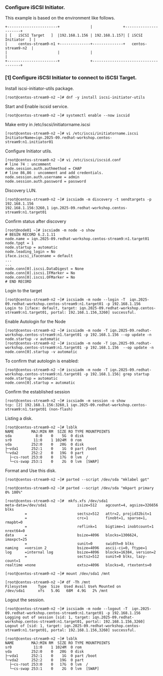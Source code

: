 ### Configure iSCSI Initiator. 


This example is based on the environment like follows.
    
    +-----------------------+              |              +----------------------+
    | [   iSCSI Target   ]  |192.168.1.156 | 192.168.1.157| [ iSCSI Initiator  ] |
    |     centos-stream9-n1 +--------------+--------------+   centos-stream9-n2  |
    |                       |              |                                     |
    +-----------------------+              +-------------------------------------+

### [1]	Configure iSCSI Initiator to connect to iSCSI Target. 

Install iscsi-initiator-utils package. 

    [root@centos-stream9-n2 ~]# dnf -y install iscsi-initiator-utils 

Start and Enable iscsid service. 
    
    [root@centos-stream9-n2 ~]# systemctl enable --now iscsid
    
Make entry in /etc/iscsi/initiatorname.iscsi

    [root@centos-stream9-n2 ~]# vi /etc/iscsi/initiatorname.iscsi 
    InitiatorName=iqn.2025-09.redhat-workshop.centos-stream9:n1.initiator01

Configure Initiator utils. 
    
    [root@centos-stream9-n2 ~]# vi /etc/iscsi/iscsid.conf 
    # line 74 : uncomment
    node.session.auth.authmethod = CHAP
    # line 86,86 : uncomment and add credentials.
    node.session.auth.username = admin 
    node.session.auth.password = password

Discovery LUN. 
    
    [root@centos-stream9-n2 ~]# iscsiadm -m discovery -t sendtargets -p 192.168.1.156
    192.168.1.156:3260,1 iqn.2025-09.redhat-workshop.centos-stream9:n1.target01

Confirm status after discovery

    [root@node01 ~]# iscsiadm -m node -o show 
    # BEGIN RECORD 6.2.1.11
    node.name = iqn.2025-09.redhat-workshop.centos-stream9:n1.target01
    node.tpgt = 1
    node.startup = automatic
    node.leading_login = No
    iface.iscsi_ifacename = default
    ...
    ...
    node.conn[0].iscsi.DataDigest = None
    node.conn[0].iscsi.IFMarker = No
    node.conn[0].iscsi.OFMarker = No
    # END RECORD
    
Login to the target

    [root@centos-stream9-n2 ~]# iscsiadm -m node --login -T  iqn.2025-09.redhat-workshop.centos-stream9:n1.target01 -p 192.168.1.156 
    Login to [iface: default, target: iqn.2025-09.redhat-workshop.centos-stream9:n1.target01, portal: 192.168.1.156,3260] successful.

Enable Autologin for the Node

    [root@centos-stream9-n2 ~]# iscsiadm -m node -T iqn.2025-09.redhat-workshop.centos-stream9:n1.target01 -p 192.168.1.156 --op update -n node.startup -v automatic
    [root@centos-stream9-n2 ~]# iscsiadm -m node -T iqn.2025-09.redhat-workshop.centos-stream9:n1.target01 -p 192.168.1.156  --op update -n node.conn[0].startup -v automatic

To confirm that autologin is enabled:

    [root@centos-stream9-n2 ~]# iscsiadm -m node -T iqn.2025-09.redhat-workshop.centos-stream9:n1.target01 -p 192.168.1.156| grep startup
    node.startup = automatic
    node.conn[0].startup = automatic



Confirm the established session

    [root@centos-stream9-n2 ~]# iscsiadm -m session -o show 
    tcp: [2] 192.168.1.156:3260,1 iqn.2025-09.redhat-workshop.centos-stream9:n1.target01 (non-flash)
    
Listing a disk.  

    [root@centos-stream9-n2 ~]# lsblk
    NAME        MAJ:MIN RM  SIZE RO TYPE MOUNTPOINTS
    sda           8:0    0    5G  0 disk 
    sr0          11:0    1 1024M  0 rom  
    vda         252:0    0   20G  0 disk 
    ├─vda1      252:1    0    1G  0 part /boot
    └─vda2      252:2    0   19G  0 part 
      ├─cs-root 253:0    0   17G  0 lvm  /
      └─cs-swap 253:1    0    2G  0 lvm  [SWAP]

Format and Use this disk. 

    [root@centos-stream9-n2 ~]# parted --script /dev/sda "mklabel gpt" 

    [root@centos-stream9-n2 ~]# parted --script /dev/sda "mkpart primary 0% 100%" 

    [root@centos-stream9-n2 ~]#  mkfs.xfs /dev/sda1 
    meta-data=/dev/sda1              isize=512    agcount=4, agsize=326656 blks
             =                       sectsz=512   attr=2, projid32bit=1
             =                       crc=1        finobt=1, sparse=1, rmapbt=0
             =                       reflink=1    bigtime=1 inobtcount=1 nrext64=0
    data     =                       bsize=4096   blocks=1306624, imaxpct=25
             =                       sunit=0      swidth=0 blks
    naming   =version 2              bsize=4096   ascii-ci=0, ftype=1
    log      =internal log           bsize=4096   blocks=16384, version=2
             =                       sectsz=512   sunit=0 blks, lazy-count=1
    realtime =none                   extsz=4096   blocks=0, rtextents=0

    [root@centos-stream9-n2 ~]# mount /dev/sda1 /mnt 

    [root@centos-stream9-n2 ~]# df -Th /mnt
    Filesystem     Type  Size  Used Avail Use% Mounted on
    /dev/sda1      xfs   5.0G   68M  4.9G   2% /mnt
    
    
Logout the session. 

    [root@centos-stream9-n2 ~]# iscsiadm -m node --logout -T  iqn.2025-09.redhat-workshop.centos-stream9:n1.target01 -p 192.168.1.156 
    Logging out of session [sid: 1, target: iqn.2025-09.redhat-workshop.centos-stream9:n1.target01, portal: 192.168.1.156,3260]
    Logout of [sid: 1, target: iqn.2025-09.redhat-workshop.centos-stream9:n1.target01, portal: 192.168.1.156,3260] successful.

    [root@centos-stream9-n2 ~]# lsblk
    NAME        MAJ:MIN RM  SIZE RO TYPE MOUNTPOINTS
    sr0          11:0    1 1024M  0 rom  
    vda         252:0    0   20G  0 disk 
    ├─vda1      252:1    0    1G  0 part /boot
    └─vda2      252:2    0   19G  0 part 
      ├─cs-root 253:0    0   17G  0 lvm  /
      └─cs-swap 253:1    0    2G  0 lvm  [SWAP]

    